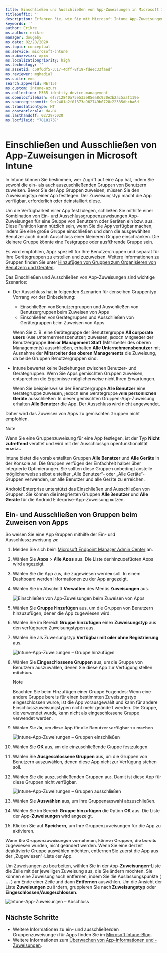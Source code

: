```yaml
---
title: Einschließen und Ausschließen von App-Zuweisungen in Microsoft Intune
titleSuffix: ''
description: Erfahren Sie, wie Sie mit Microsoft Intune App-Zuweisungen ein- und ausschließen können.
keywords: ''
author: Erikre
ms.author: erikre
manager: dougeby
ms.date: 02/28/2020
ms.topic: conceptual
ms.service: microsoft-intune
ms.subservice: apps
ms.localizationpriority: high
ms.technology: ''
ms.assetid: c59f6df5-3317-4dff-8f19-fdeec33faedf
ms.reviewer: mghadial
ms.suite: ems
search.appverid: MET150
ms.custom: intune-azure
ms.collection: M365-identity-device-management
ms.openlocfilehash: efc712840a75e533e85ea8c930e2b2ac5aaf119e
ms.sourcegitcommit: 9ee2401a2f01373a962749b0728c22385dbcba6d
ms.translationtype: HT
ms.contentlocale: de-DE
ms.lasthandoff: 02/29/2020
ms.locfileid: "78181737"
---
```

# <a name="include-and-exclude-app-assignments-in-microsoft-intune"></a>Einschließen und Ausschließen von App-Zuweisungen in Microsoft Intune

In Intune können Sie bestimmen, wer Zugriff auf eine App hat, indem Sie sowohl die ein- als auch auszuschließenden Gruppen von Benutzern zuweisen. Bevor Sie der App Gruppen zuweisen, müssen Sie den Zuweisungstyp einer App festlegen. Der Zuweisungstyp macht die App verfügbar, erforderlich oder deinstalliert diese. 

Um die Verfügbarkeit einer App festzulegen, schließen Sie mithilfe einer Kombination von Ein- und Ausschlussgruppenzuweisungen App-Zuweisungen für eine Gruppe von Benutzern oder Geräten ein bzw. aus. Diese Funktion kann nützlich sein, wenn Sie die App verfügbar machen, indem Sie eine große Gruppe einschließen und dann die ausgewählten Benutzer auch durch Ausschluss einer kleineren Gruppe einschränken. Die kleinere Gruppe könnte eine Testgruppe oder ausführende Gruppe sein. 

Es wird empfohlen, Apps speziell für Ihre Benutzergruppen und separat für Ihre Gerätegruppen zu erstellen und zuzuweisen. Weitere Informationen zu Gruppen finden Sie unter [Hinzufügen von Gruppen zum Organisieren von Benutzern und Geräten](~/fundamentals/groups-add.md).  

Das Einschließen und Ausschließen von App-Zuweisungen sind wichtige Szenarios:

- Der Ausschluss hat in folgenden Szenarien für denselben Gruppentyp Vorrang vor der Einbeziehung:
    - Einschließen von Benutzergruppen und Ausschließen von Benutzergruppen beim Zuweisen von Apps
    - Einschließen von Gerätegruppen und Ausschließen von Gerätegruppen beim Zuweisen von Apps

    Wenn Sie z. B. eine Gerätegruppe der Benutzergruppe **All corporate users** (Alle Unternehmensbenutzer) zuweisen, jedoch Mitglieder der Benutzergruppe **Senior Management Staff** (Mitarbeiter des oberen Managements) ausschließen, erhalten **Alle Unternehmensbenutzer** mit Ausnahme der **Mitarbeiter des oberen Managements** die Zuweisung, da beide Gruppen Benutzergruppen sind.
- Intune bewertet keine Beziehungen zwischen Benutzer- und Gerätegruppen. Wenn Sie Apps gemischten Gruppen zuweisen, entsprechen die Ergebnisse möglicherweise nicht Ihren Erwartungen.

    Wenn Sie beispielsweise der Benutzergruppe **Alle Benutzer** eine Gerätegruppe zuweisen, jedoch eine Gerätegruppe **Alle persönlichen Geräte** ausschließen. In dieser gemischten Gruppen-App-Zuweisung erhalten **Alle Benutzer** die App. Der Ausschluss wird nicht angewendet.

Daher wird das Zuweisen von Apps zu gemischten Gruppen nicht empfohlen.

> [!NOTE]
> Wenn Sie eine Gruppenzuweisung für eine App festlegen, ist der Typ **Nicht zutreffend** veraltet und wird mit der Ausschlussgruppenfunktionalität ersetzt. 
>
> Intune bietet die vorab erstellten Gruppen **Alle Benutzer** und **Alle Geräte** in der Konsole an. Die Gruppen verfügen der Einfachheit halber über integrierte Optimierungen. Sie sollten diese Gruppen unbedingt anstelle möglicherweise selbst erstellter „Alle Benutzer“- oder „Alle Geräte“-Gruppen verwenden, um alle Benutzer und alle Geräte zu erreichen.  
>
> Android Enterprise unterstützt das Einschließen und Ausschließen von Gruppen. Sie können die integrierten Gruppen **Alle Benutzer** und **Alle Geräte** für die Android Enterprise-App-Zuweisung nutzen. 

## <a name="include-and-exclude-groups-when-assigning-apps"></a>Ein- und Ausschließen von Gruppen beim Zuweisen von Apps 
So weisen Sie eine App Gruppen mithilfe der Ein- und Ausschlusszuweisung zu:
1. Melden Sie sich beim [Microsoft Endpoint Manager Admin Center](https://go.microsoft.com/fwlink/?linkid=2109431) an.
2. Wählen Sie **Apps** > **Alle Apps** aus. Die Liste der hinzugefügten Apps wird angezeigt.
3. Wählen Sie die App aus, die zugewiesen werden soll. In einem Dashboard werden Informationen zu der App angezeigt. 
4. Wählen Sie im Abschnitt **Verwalten** des Menüs **Zuweisungen** aus. 

    ![Einschließen von App-Zuweisungen beim Zuweisen von Apps](./media/apps-inc-exl-assignments/apps-inc-exl-01.png)

5. Wählen Sie **Gruppe hinzufügen** aus, um die Gruppen von Benutzern hinzuzufügen, denen die App zugewiesen wird. 
6. Wählen Sie im Bereich **Gruppe hinzufügen** einen **Zuweisungstyp** aus den verfügbaren Zuweisungstypen aus.
7. Wählen Sie als Zuweisungstyp **Verfügbar mit oder ohne Registrierung** aus.

    ![Intune-App-Zuweisungen – Gruppe hinzufügen](./media/apps-inc-exl-assignments/apps-inc-exl-02.png)
8. Wählen Sie **Eingeschlossene Gruppen** aus, um die Gruppe von Benutzern auszuwählen, denen Sie diese App zur Verfügung stellen möchten.

    > [!NOTE]
    > Beachten Sie beim Hinzufügen einer Gruppe Folgendes: Wenn eine andere Gruppe bereits für einen bestimmten Zuweisungstyp eingeschlossen wurde, ist die App vorausgewählt und kann für andere Einschlusszuweisungstypen nicht mehr geändert werden. Die Gruppe, die verwendet wurde, kann nicht als eingeschlossene Gruppe verwendet werden.

9. Wählen Sie **Ja**, um diese App für alle Benutzer verfügbar zu machen.

    ![Intune-App-Zuweisungen – Gruppen einschließen](./media/apps-inc-exl-assignments/apps-inc-exl-03.png)
10. Wählen Sie **OK** aus, um die einzuschließende Gruppe festzulegen.
11. Wählen Sie **Ausgeschlossene Gruppen** aus, um die Gruppen von Benutzern auszuwählen, denen diese App nicht zur Verfügung stehen soll. 
12. Wählen Sie die auszuschließenden Gruppen aus. Damit ist diese App für diese Gruppen nicht verfügbar.

    ![Intune-App-Zuweisungen – Gruppen ausschließen](./media/apps-inc-exl-assignments/apps-inc-exl-04.png)
13. Wählen Sie **Auswählen** aus, um Ihre Gruppenauswahl abzuschließen.
14. Wählen Sie im Bereich **Gruppe hinzufügen** die Option **OK** aus. Die Liste der App-**Zuweisungen** wird angezeigt.
15. Klicken Sie auf **Speichern**, um Ihre Gruppenzuweisungen für die App zu aktivieren.

Wenn Sie Gruppenzuweisungen vornehmen, können Gruppen, die bereits zugewiesen wurden, nicht geändert werden. Wenn Sie eine derzeit deaktivierte Gruppe auswählen möchten, entfernen Sie zuerst die App aus der „Zugewiesen“-Liste der App. 

Um Zuweisungen zu bearbeiten, wählen Sie in der App-**Zuweisungen**-Liste die Zeile mit der jeweiligen Zuweisung aus, die Sie ändern möchten. Sie können eine Zuweisung auch entfernen, indem Sie die Auslassungspunkte ( **...** ) am Ende einer Zeile und dann **Entfernen** auswählen. Um die Ansicht der Liste **Zuweisungen** zu ändern, gruppieren Sie nach **Zuweisungstyp** oder **Eingeschlossen/Ausgeschlossen**.

![Intune-App-Zuweisungen – Abschluss](./media/apps-inc-exl-assignments/apps-inc-exl-05.png)

## <a name="next-steps"></a>Nächste Schritte

- Weitere Informationen zu ein- und ausschließenden Gruppenzuweisungen für Apps finden Sie im [Microsoft Intune-Blog](https://aka.ms/new_app_assignment_process).
- Weitere Informationen zum [Überwachen von App-Informationen und -Zuweisungen](apps-monitor.md).

